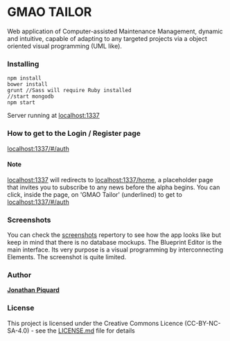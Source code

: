 
# GMAO TAILOR

Web application of Computer-assisted Maintenance Management, dynamic and intuitive, capable of adapting to any targeted projects via a object oriented visual programming (UML like).

### Installing
```
npm install
bower install
grunt //Sass will require Ruby installed
//start mongodb
npm start
```
Server running at [localhost:1337](http://localhost:1337/)

### How to get to the Login / Register page

[localhost:1337/#/auth](http://localhost:1337/#/auth)

#### Note
[localhost:1337](http://localhost:1337/) will redirects to  [localhost:1337/home](http://localhost:1337/home), a placeholder page that invites you to subscribe to any news before the alpha begins.
You can click, inside the page, on 'GMAO Tailor' (underlined) to get to [localhost:1337/#/auth](http://localhost:1337/#/auth)

### Screenshots

You can check the [screenshots](screenshots) repertory to see how the app looks like but keep in mind that there is no database mockups.
The Blueprint Editor is the main interface. Its very purpose is a visual programming by interconnecting Elements. The screenshot is quite limited.

### Author

**[Jonathan Piquard](https://github.com/JonathanPiquard)**

### License

This project is licensed under the Creative Commons Licence (CC-BY-NC-SA-4.0) - see the [LICENSE.md](LICENSE.md) file for details
